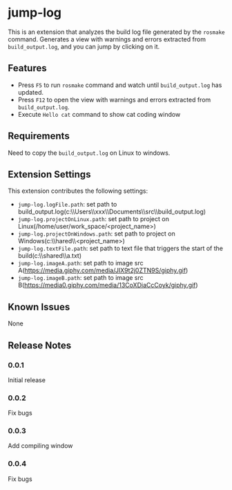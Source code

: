 # jump-log
This is an extension that analyzes the build log file generated by the `rosmake` command.
Generates a view with warnings and errors extracted from `build_output.log`, and you can jump by clicking on it.

## Features
- Press `F5` to run `rosmake` command and watch until `build_output.log` has updated.
- Press `F12` to open the view with warnings and errors extracted from `build_output.log`.
- Execute `Hello cat` command to show cat coding window

## Requirements
Need to copy the `build_output.log` on Linux to windows.

## Extension Settings
This extension contributes the following settings:

* `jump-log.logFile.path`: set path to build_output.log(c:\\\\Users\\\\xxx\\\\Documents\\\\src\\\\build_output.log)
* `jump-log.projectOnLinux.path`: set path to project on Linux(/home/user/work_space/<project_name>)
* `jump-log.projectOnWindows.path`: set path to project on Windows(c:\\\\hared\\\\<project_name>)
* `jump-log.textFile.path`: set path to text file that triggers the start of the build(c:\\\\shared\\\\a.txt)
* `jump-log.imageA.path`: set path to image src A(https://media.giphy.com/media/JIX9t2j0ZTN9S/giphy.gif)
* `jump-log.imageB.path`: set path to image src B(https://media0.giphy.com/media/13CoXDiaCcCoyk/giphy.gif)

## Known Issues
None

## Release Notes

### 0.0.1
Initial release

### 0.0.2
Fix bugs

### 0.0.3
Add compiling window

### 0.0.4
Fix bugs
